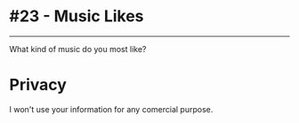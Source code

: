 # #23 - Music Likes
---
What kind of music do you most like?


# Privacy
I won't use your information for any comercial purpose.
